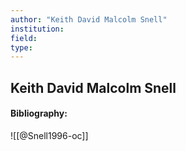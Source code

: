 ```yaml
---
author: "Keith David Malcolm Snell"
institution:
field:
type:
---
```


## Keith David Malcolm Snell
#### Bibliography:

![[@Snell1996-oc]]